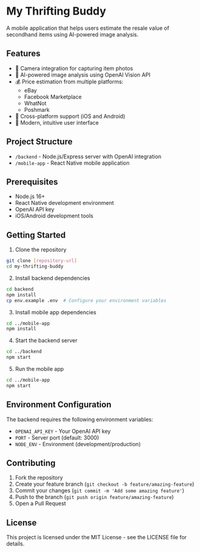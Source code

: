 # My Thrifting Buddy

A mobile application that helps users estimate the resale value of secondhand items using AI-powered image analysis.

## Features

- 📸 Camera integration for capturing item photos
- 🤖 AI-powered image analysis using OpenAI Vision API
- 💰 Price estimation from multiple platforms:
  - eBay
  - Facebook Marketplace
  - WhatNot
  - Poshmark
- 📱 Cross-platform support (iOS and Android)
- 🎨 Modern, intuitive user interface

## Project Structure

- `/backend` - Node.js/Express server with OpenAI integration
- `/mobile-app` - React Native mobile application

## Prerequisites

- Node.js 16+
- React Native development environment
- OpenAI API key
- iOS/Android development tools

## Getting Started

1. Clone the repository
```bash
git clone [repository-url]
cd my-thrifting-buddy
```

2. Install backend dependencies
```bash
cd backend
npm install
cp env.example .env  # Configure your environment variables
```

3. Install mobile app dependencies
```bash
cd ../mobile-app
npm install
```

4. Start the backend server
```bash
cd ../backend
npm start
```

5. Run the mobile app
```bash
cd ../mobile-app
npm start
```

## Environment Configuration

The backend requires the following environment variables:
- `OPENAI_API_KEY` - Your OpenAI API key
- `PORT` - Server port (default: 3000)
- `NODE_ENV` - Environment (development/production)

## Contributing

1. Fork the repository
2. Create your feature branch (`git checkout -b feature/amazing-feature`)
3. Commit your changes (`git commit -m 'Add some amazing feature'`)
4. Push to the branch (`git push origin feature/amazing-feature`)
5. Open a Pull Request

## License

This project is licensed under the MIT License - see the LICENSE file for details. 